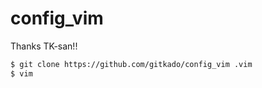 # config_vim

Thanks TK-san!!

```sh
$ git clone https://github.com/gitkado/config_vim .vim
$ vim
```
